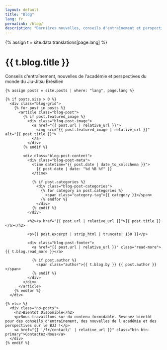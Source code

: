 ```yaml
---
layout: default
title: "Blog"
lang: fr
permalink: /blog/
description: "Dernières nouvelles, conseils d'entraînement et perspectives d'Armada BJJ. Restez à jour avec notre communauté de Jiu-Jitsu Brésilien."
---
```


{% assign t = site.data.translations[page.lang] %}

<div class="page-header">
  <div class="wrapper">
    <h1>{{ t.blog.title }}</h1>
    <p>Conseils d'entraînement, nouvelles de l'académie et perspectives du monde du Jiu-Jitsu Brésilien</p>
  </div>
</div>

<section class="blog-section">
  <div class="wrapper">
    
    {% assign posts = site.posts | where: "lang", page.lang %}
    
    {% if posts.size > 0 %}
      <div class="blog-grid">
        {% for post in posts %}
          <article class="blog-post">
            {% if post.featured_image %}
              <div class="blog-post-image">
                <a href="{{ post.url | relative_url }}">
                  <img src="{{ post.featured_image | relative_url }}" alt="{{ post.title }}">
                </a>
              </div>
            {% endif %}
            
            <div class="blog-post-content">
              <div class="blog-post-meta">
                <time datetime="{{ post.date | date_to_xmlschema }}">
                  {{ post.date | date: "%d %B %Y" }}
                </time>
                
                {% if post.categories %}
                  <div class="blog-post-categories">
                    {% for category in post.categories %}
                      <span class="category-tag">{{ category }}</span>
                    {% endfor %}
                  </div>
                {% endif %}
              </div>
              
              <h2><a href="{{ post.url | relative_url }}">{{ post.title }}</a></h2>
              
              <p>{{ post.excerpt | strip_html | truncate: 150 }}</p>
              
              <div class="blog-post-footer">
                <a href="{{ post.url | relative_url }}" class="read-more">{{ t.blog.read_more }}</a>
                
                {% if post.author %}
                  <span class="author">{{ t.blog.by }} {{ post.author }}</span>
                {% endif %}
              </div>
            </div>
          </article>
        {% endfor %}
      </div>
      
    {% else %}
      <div class="no-posts">
        <h2>Bientôt Disponible</h2>
        <p>Nous travaillons sur du contenu formidable. Revenez bientôt pour des conseils d'entraînement, des nouvelles de l'académie et des perspectives sur le BJJ !</p>
        <a href="{{ '/fr/contact/' | relative_url }}" class="btn btn-primary">Contactez-Nous</a>
      </div>
    {% endif %}
    
  </div>
</section>